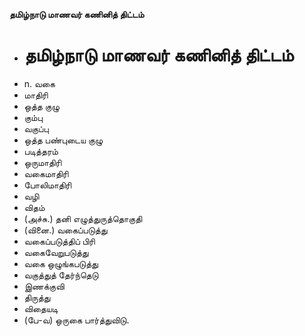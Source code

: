 **தமிழ்நாடு மாணவர் கணினித் திட்டம்**
- # தமிழ்நாடு மாணவர் கணினித் திட்டம்
- n. வகை
- மாதிரி
- ஒத்த குழு
- கும்பு
- வகுப்பு
- ஒத்த பண்புடைய குழு
-  படித்தரம்
- ஒருமாதிரி
- வகைமாதிரி
- போலிமாதிரி
- வழி
- விதம்
- (அச்சு.) தனி எழுத்துருத்தொகுதி
- (வினை.) வகைப்படுத்து
- வகைப்படுத்திப் பிரி
- வகைவேறுபடுத்து
- வகை ஒழுங்கபடுத்து
- வகுத்துத் தேர்ந்தெடு
- இணக்குவி
- திருத்து
- விதையடி
- (பே-வ) ஒருகை பார்த்துவிடு.

